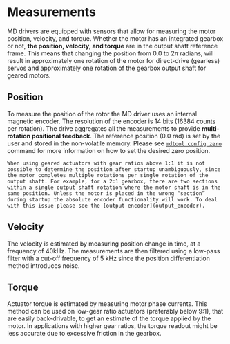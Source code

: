 # Measurements

MD drivers are equipped with sensors that allow for measuring the motor position, velocity, and torque. Whether the motor has an integrated gearbox or not, **the position, velocity, and torque** are in the output shaft reference frame. This means that changing the position from 0.0 to 2$\pi$ radians, will result in approximately one rotation of the motor for direct-drive (gearless) servos and approximately one rotation of the gearbox output shaft for geared motors.

## Position 

To measure the position of the rotor the MD driver uses an internal magnetic encoder. The resolution of the encoder is 14 bits (16384 counts per rotation). The drive aggregates all the measurements to provide **multi-rotation positional feedback**. The reference position (0.0 rad) is set by the user and stored in the non-volatile memory. Please see [`mdtool config zero`](mdtool_config_zero) command for more information on how to set the desired zero position. 

```{note}
When using geared actuators with gear ratios above 1:1 it is not possible to determine the position after startup unambiguously, since the motor completes multiple rotations per single rotation of the output shaft. For example, for a 2:1 gearbox, there are two sections within a single output shaft rotation where the motor shaft is in the same position. Unless the motor is placed in the wrong “section” during startup the absolute encoder functionality will work. To deal with this issue please see the [output encoder](output_encoder).
```

## Velocity

The velocity is estimated by measuring position change in time, at a frequency of 40kHz. The measurements are then filtered using a low-pass filter with a cut-off frequency of 5 kHz since the position differentiation method introduces noise. 

## Torque

Actuator torque is estimated by measuring motor phase currents. This method can be used on low-gear ratio actuators (preferably below 9:1), that are easily back-drivable, to get an estimate of the torque applied by the motor. In applications with higher gear ratios, the torque readout might be less accurate due to excessive friction in the gearbox. 



